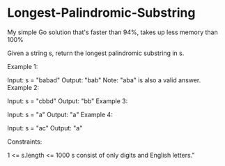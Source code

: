 # Longest-Palindromic-Substring
My simple Go solution that's faster than 94%, takes up less memory than 100%

 

Given a string s, return the longest palindromic substring in s.

 
 
 
Example 1:

Input: s = "babad"
Output: "bab"
Note: "aba" is also a valid answer.
Example 2:

Input: s = "cbbd"
Output: "bb"
Example 3:

Input: s = "a"
Output: "a"
Example 4:

Input: s = "ac"
Output: "a"
 

Constraints:

1 <= s.length <= 1000
s consist of only digits and English letters."
